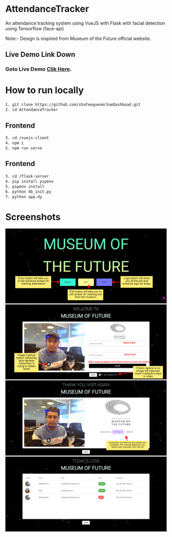 # AttendanceTracker
An attendance tracking system using VueJS with Flask with facial detection using Tensorflow (face-api)


Note:- Design is inspired from Museum of the Future official website.

## Live Demo Link Down

### Goto Live Demo [Clik Here](https://attendencetracker-e66c1.web.app/).


# How to run locally
```
1. git clone https://github.com/shafeequeom/VueDashboad.git
2. cd AttendanceTracker
```
## Frontend
```
3. cd /vuejs-client
4. npm i
5. npm run serve
```

## Frontend
```
3. cd /flask-server
4. pip install pipenv
5. pipenv install
6. python db_init.py
7. python app.dy
```
# Screenshots
![alt text](https://github.com/shafeequeom/AttendanceTracker/blob/main/screenshots/1.%20Home.png)
![alt text](https://github.com/shafeequeom/AttendanceTracker/blob/main/screenshots/2.%20Entry.png)
![alt text](https://github.com/shafeequeom/AttendanceTracker/blob/main/screenshots/3.%20Exit.png)
![alt text](https://github.com/shafeequeom/AttendanceTracker/blob/main/screenshots/4.%20Logs.png)

